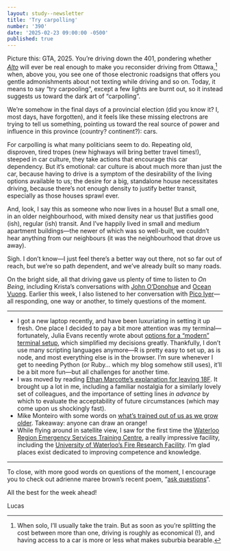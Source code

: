 ```yaml
---
layout: study--newsletter
title: 'Try carpolling'
number: '390'
date: '2025-02-23 09:00:00 -0500'
published: true
---
```


Picture this: GTA, 2025. You’re driving down the 401, pondering whether [_Alto_](https://web.archive.org/web/20250219153205/https://www.pm.gc.ca/en/news/news-releases/2025/02/19/canada-getting-high-speed) will ever be real enough to make you reconsider driving from Ottawa,[^driving] when, above you, you see one of those electronic roadsigns that offers you gentle admonishments about not texting while driving and so on. Today, it means to say “try carpooling”, except a few lights are burnt out, so it instead suggests us toward the dark art of “carpolling”.

We’re somehow in the final days of a provincial election (did you know it? I, most days, have forgotten), and it feels like these missing electrons are trying to tell us something, pointing us toward the real source of power and influence in this province (country? continent?): cars.

For carpolling is what many politicians seem to do. Repeating old, disproven, tired tropes (new highways will bring better travel times!), steeped in car culture, they take actions that encourage this car dependency. But it’s emotional: car culture is about much more than just the car, because having to drive is a symptom of the desirability of the living options available to us; the desire for a big, standalone house necessitates driving, because there’s not enough density to justify better transit, especially as those houses sprawl ever.

And, look, I say this as someone who now lives in a house! But a small one, in an older neighbourhood, with mixed density near us that justifies good (ish), regular (ish) transit. And I’ve happily lived in small and medium apartment buildings—the newer of which was so well-built, we couldn’t hear anything from our neighbours (it was the neighbourhood that drove us away).

Sigh. I don’t know—I just feel there’s a better way out there, not so far out of reach, but we’re so path dependent, and we’ve already built so many roads.

On the bright side, all that driving gave us plenty of time to listen to _On Being_, including Krista’s conversations with [John O’Donohue](https://onbeing.org/programs/john-odonohue-the-inner-landscape-of-beauty/) and [Ocean Vuong](https://onbeing.org/programs/ocean-vuong-a-life-worthy-of-our-breath-2022/). Earlier this week, I also listened to her conversation with [Pico Iyer](https://onbeing.org/programs/pico-iyer-the-urgency-of-slowing-down-nov2018/)—all responding, one way or another, to timely questions of the moment.

***

- I got a new laptop recently, and have been luxuriating in setting it up fresh. One place I decided to pay a bit more attention was my terminal—fortunately, Julia Evans recently wrote about [options for a “modern” terminal setup](https://jvns.ca/blog/2025/01/11/getting-a-modern-terminal-setup/), which simplified my decisions greatly. Thankfully, I don’t use many scripting languages anymore—R is pretty easy to set up, as is node, and most everything else is in the browser. I’m sure whenever I get to needing Python (or Ruby… which my blog somehow still uses), it’ll be a bit more fun—but all challenges for another time.
- I was moved by reading [Ethan Marcotte’s explanation for leaving 18F](https://ethanmarcotte.com/wrote/leaving-18f/). It brought up a lot in me, including a familiar nostalgia for a similarly lovely set of colleagues, and the importance of setting lines _in advance_ by which to evaluate the acceptability of future circumstances (which may come upon us shockingly fast).
- Mike Monteiro with some words on [what’s trained out of us as we grow older](https://buttondown.com/monteiro/archive/how-to-draw-an-orange/). Takeaway: anyone can draw an orange!
- While flying around in satellite view, I saw for the first time the [Waterloo Region Emergency Services Training Centre](https://www.regionofwaterloo.ca/en/living-here/emergency-services-training-centre.aspx), a really impressive facility, including the [University of Waterloo’s Fire Research Facility](https://uwaterloo.ca/fire-research-and-safety/resources/fire-research-facility). I’m glad places exist dedicated to improving competence and knowledge.

***

To close, with more good words on questions of the moment, I encourage you to check out adrienne maree brown’s recent poem, “[ask questions](https://adriennemareebrown.net/2025/02/22/ask-questions/)”.

All the best for the week ahead!

Lucas

[^driving]: When solo, I’ll usually take the train. But as soon as you’re splitting the cost between more than one, driving is roughly as economical (!), and having access to a car is more or less what makes suburbia bearable.